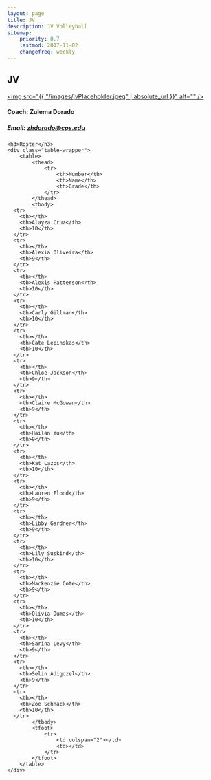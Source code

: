 ```yaml
---
layout: page
title: JV
description: JV Volleyball
sitemap:
    priority: 0.7
    lastmod: 2017-11-02
    changefreq: weekly
---
```

## JV

<a href="#" class="image main"><img src="{{ "/images/jvPlaceholder.jpeg" | absolute_url }}" alt="" /></a>

#### Coach: Zulema Dorado
##### Email: [zhdorado@cps.edu](mailto:zhdorado@cps.edu)



<div class="table-wrapper">

	<h3>Roster</h3>
	<div class="table-wrapper">
		<table>
			<thead>
				<tr>
					<th>Number</th>
					<th>Name</th>
					<th>Grade</th>
				</tr>
			</thead>
			<tbody>
      <tr>
        <th></th>
        <th>Alayza Cruz</th>
        <th>10</th>
      </tr>
      <tr>
        <th></th>
        <th>Alexia Oliveira</th>
        <th>9</th>
      </tr>
      <tr>
        <th></th>
        <th>Alexis Patterson</th>
        <th>10</th>
      </tr>
      <tr>
        <th></th>
        <th>Carly Gillman</th>
        <th>10</th>
      </tr>
      <tr>
        <th></th>
        <th>Cate Lepinskas</th>
        <th>10</th>
      </tr>
      <tr>
        <th></th>
        <th>Chloe Jackson</th>
        <th>9</th>
      </tr>
      <tr>
        <th></th>
        <th>Claire McGowan</th>
        <th>9</th>
      </tr>
      <tr>
        <th></th>
        <th>Hailan Yu</th>
        <th>9</th>
      </tr>
      <tr>
        <th></th>
        <th>Kat Lazos</th>
        <th>10</th>
      </tr>
      <tr>
        <th></th>
        <th>Lauren Flood</th>
        <th>9</th>
      </tr>
      <tr>
        <th></th>
        <th>Libby Gardner</th>
        <th>9</th>
      </tr>
      <tr>
        <th></th>
        <th>Lily Suskind</th>
        <th>10</th>
      </tr>
      <tr>
        <th></th>
        <th>Mackenzie Cote</th>
        <th>9</th>
      </tr>
      <tr>
        <th></th>
        <th>Olivia Dumas</th>
        <th>10</th>
      </tr>
      <tr>
        <th></th>
        <th>Sarina Levy</th>
        <th>9</th>
      </tr>
      <tr>
        <th></th>
        <th>Selin Adigozel</th>
        <th>9</th>
      </tr>
      <tr>
        <th></th>
        <th>Zoe Schnack</th>
        <th>10</th>
      </tr>
			</tbody>
			<tfoot>
				<tr>
					<td colspan="2"></td>
					<td></td>
				</tr>
			</tfoot>
		</table>
	</div>
